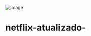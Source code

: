 ![image](https://user-images.githubusercontent.com/72118415/120274805-c2878680-c286-11eb-8ffd-4584dcce88d5.png)


# netflix-atualizado-

